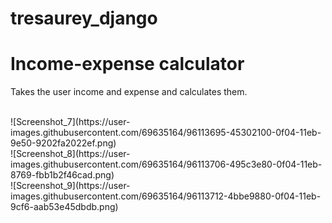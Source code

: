 # tresaurey_django


<h1>Income-expense calculator</h1>
<p>Takes the user income and expense and calculates them.</p>
<br>
![Screenshot_7](https://user-images.githubusercontent.com/69635164/96113695-45302100-0f04-11eb-9e50-9202fa2022ef.png)
<br>
![Screenshot_8](https://user-images.githubusercontent.com/69635164/96113706-495c3e80-0f04-11eb-8769-fbb1b2f46cad.png)
<br>
![Screenshot_9](https://user-images.githubusercontent.com/69635164/96113712-4bbe9880-0f04-11eb-9cf6-aab53e45dbdb.png)
